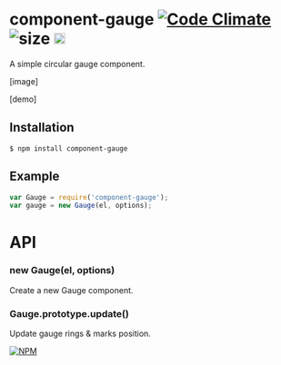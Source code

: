 # component-gauge [![Code Climate](https://codeclimate.com/github/dfcreative/component-gauge/badges/gpa.svg)](https://codeclimate.com/github/dfcreative/component-gauge) ![size](https://img.shields.io/badge/size-1.35kb-brightgreen.svg) <a href="UNLICENSE"><img src="http://upload.wikimedia.org/wikipedia/commons/6/62/PD-icon.svg" width="20"/></a>

A simple circular gauge component.

[image]

[demo]

## Installation

`$ npm install component-gauge`

## Example

```js
var Gauge = require('component-gauge');
var gauge = new Gauge(el, options);
```


# API

### new Gauge(el, options)

Create a new Gauge component.

### Gauge.prototype.update()

Update gauge rings & marks position.


[![NPM](https://nodei.co/npm/component-gauge.png?downloads=true&downloadRank=true&stars=true)](https://nodei.co/npm/component-gauge/)